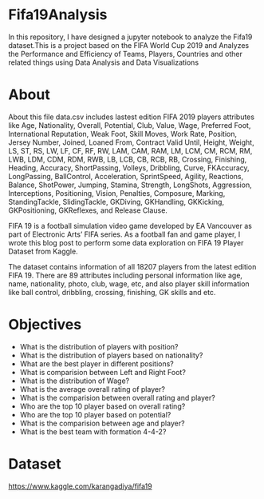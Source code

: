 # Fifa19Analysis
In this repository, I have designed a jupyter notebook to analyze the Fifa19 dataset.This is a project based on the FIFA World Cup 2019 and Analyzes the Performance and Efficiency of Teams, Players, Countries and other related things using Data Analysis and Data Visualizations

# About 

About this file
data.csv includes lastest edition FIFA 2019 players attributes like Age, Nationality, Overall, Potential, Club, Value, Wage, Preferred Foot, International Reputation, Weak Foot, Skill Moves, Work Rate, Position, Jersey Number, Joined, Loaned From, Contract Valid Until, Height, Weight, LS, ST, RS, LW, LF, CF, RF, RW, LAM, CAM, RAM, LM, LCM, CM, RCM, RM, LWB, LDM, CDM, RDM, RWB, LB, LCB, CB, RCB, RB, Crossing, Finishing, Heading, Accuracy, ShortPassing, Volleys, Dribbling, Curve, FKAccuracy, LongPassing, BallControl, Acceleration, SprintSpeed, Agility, Reactions, Balance, ShotPower, Jumping, Stamina, Strength, LongShots, Aggression, Interceptions, Positioning, Vision, Penalties, Composure, Marking, StandingTackle, SlidingTackle, GKDiving, GKHandling, GKKicking, GKPositioning, GKReflexes, and Release Clause.

FIFA 19 is a football simulation video game developed by EA Vancouver as part of Electronic Arts’ FIFA series. As a football fan and game player, I wrote this blog post to perform some data exploration on FIFA 19 Player Dataset from Kaggle.

The dataset contains information of all 18207 players from the latest edition FIFA 19. There are 89 attributes including personal information like age, name, nationality, photo, club, wage, etc, and also player skill information like ball control, dribbling, crossing, finishing, GK skills and etc.

# Objectives

* What is the distribution of players with position?
* What is the distribution of players based on nationality?
* What are the best player in different positions?
* What is comparision between Left and Right Foot?
* What is the distribution of Wage?
* What is the average overall rating of player?
* What is the comparision between overall rating and player?
* Who are the top 10 player based on overall rating?
* Who are the top 10 player based on potential?
* What is the comparision between age and player?
* What is the best team with formation 4-4-2?
# Dataset
https://www.kaggle.com/karangadiya/fifa19
